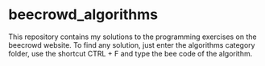 # beecrowd_algorithms
This repository contains my solutions to the programming exercises on the beecrowd website.
To find any solution, just enter the algorithms category folder, use the shortcut CTRL + F and type the bee code of the algorithm.
